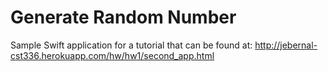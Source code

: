 
# Generate Random Number

Sample Swift application for a tutorial that can be found at: http://jebernal-cst336.herokuapp.com/hw/hw1/second_app.html
